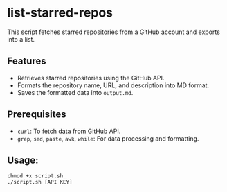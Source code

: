 # list-starred-repos
This script fetches starred repositories from a GitHub account and exports into a list.

## Features

- Retrieves starred repositories using the GitHub API.
- Formats the repository name, URL, and description into MD format.
- Saves the formatted data into `output.md`.

## Prerequisites

- `curl`: To fetch data from GitHub API.
- `grep`, `sed`, `paste`, `awk`, `while`: For data processing and formatting.
   
## Usage:

```
chmod +x script.sh
./script.sh [API KEY]
```
